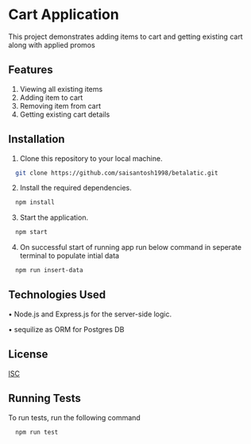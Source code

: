 
# Cart Application

This project demonstrates adding items to cart and getting existing cart along with applied promos


## Features

1. Viewing all existing items 
2. Adding item to cart
3. Removing item from cart
4. Getting existing cart details



## Installation

1. Clone this repository to your local machine.

```bash
  git clone https://github.com/saisantosh1998/betalatic.git
```

2. Install the required dependencies.

```bash
  npm install
```

3. Start the application.
```bash
  npm start
```

4. On successful start of running app run below command in seperate terminal to populate intial data
```bash
  npm run insert-data
```
## Technologies Used


•	Node.js and Express.js for the server-side logic.

•	sequilize as ORM for Postgres DB


## License

[ISC](https://choosealicense.com/licenses/isc/)


## Running Tests

To run tests, run the following command

```bash
  npm run test
```

